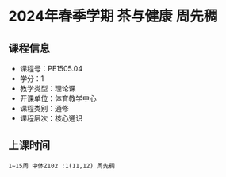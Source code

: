 # 2024年春季学期 茶与健康 周先稠






## 课程信息

- 课程号：PE1505.04
- 学分：1
- 教学类型：理论课
- 开课单位：体育教学中心
- 课程类别：通修
- 课程层次：核心通识

## 上课时间

```
1~15周 中体Z102 :1(11,12) 周先稠
```

